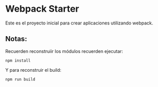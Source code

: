 # Webpack Starter

Este es el proyecto inicial para crear aplicaciones utilizando webpack.

## Notas:

Recuerden reconstruiir los módulos recuerden ejecutar:

```
npm install 

```

Y para reconstruir el build:

```
npm run build
```

